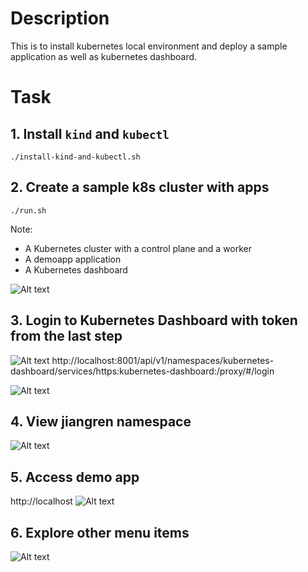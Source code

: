 # Description
This is to install kubernetes local environment and deploy a sample application as well as kubernetes dashboard.

# Task

## 1. Install `kind` and `kubectl`
```
./install-kind-and-kubectl.sh
```

## 2. Create a sample k8s cluster with apps
```
./run.sh
```
Note: 
- A Kubernetes cluster with a control plane and a worker
- A demoapp application
- A Kubernetes dashboard

![Alt text](/images/kind1.png?raw=true)

## 3. Login to Kubernetes Dashboard with token from the last step

![Alt text](/images/kind2.png?raw=true)
http://localhost:8001/api/v1/namespaces/kubernetes-dashboard/services/https:kubernetes-dashboard:/proxy/#/login

![Alt text](/images/kind3.png?raw=true)

## 4. View jiangren namespace
![Alt text](/images/kind4.png?raw=true)

## 5. Access demo app
http://localhost
![Alt text](/images/kind5.png?raw=true)

## 6. Explore other menu items 
![Alt text](/images/kind6.png?raw=true)
